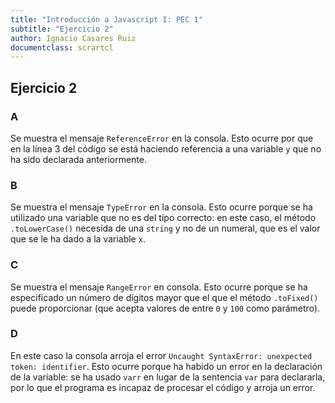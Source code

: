 ```yaml
---
title: "Introducción a Javascript I: PEC 1"
subtitle: "Ejercicio 2"
author: Ignacio Casares Ruiz
documentclass: scrartcl
---
```


## Ejercicio 2

### A

Se muestra el mensaje `ReferenceError` en la consola. Esto ocurre por que en la línea 3 del código se está haciendo referencia a una variable `y` que no ha sido declarada anteriormente.

### B

Se muestra el mensaje `TypeError` en la consola. Esto ocurre porque se ha utilizado una variable que no es del tipo correcto: en este caso, el método `.toLowerCase()` necesida de una `string` y no de un numeral, que es el valor que se le ha dado a la variable `x`.

### C

Se muestra el mensaje `RangeError` en consola. Esto ocurre porque se ha especificado un número de dígitos mayor que el que el método `.toFixed()` puede proporcionar (que acepta valores de entre `0` y `100` como parámetro).

### D

En este caso la consola arroja el error `Uncaught SyntaxError: unexpected token: identifier`. Esto ocurre porque ha habido un error en la declaración de la variable: se ha usado `varr` en lugar de la sentencia `var` para declararla, por lo que el programa es incapaz de procesar el código y arroja un error. 